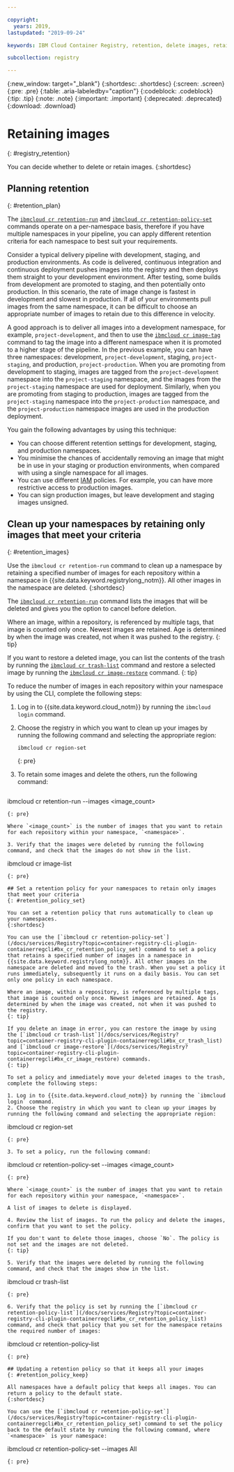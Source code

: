 ```yaml
---

copyright:
  years: 2019,
lastupdated: "2019-09-24"

keywords: IBM Cloud Container Registry, retention, delete images, retain images

subcollection: registry

---
```


{:new_window: target="_blank"}
{:shortdesc: .shortdesc}
{:screen: .screen}
{:pre: .pre}
{:table: .aria-labeledby="caption"}
{:codeblock: .codeblock}
{:tip: .tip}
{:note: .note}
{:important: .important}
{:deprecated: .deprecated}
{:download: .download}

# Retaining images
{: #registry_retention}

You can decide whether to delete or retain images.
{:shortdesc}

## Planning retention
{: #retention_plan}

The [`ibmcloud cr retention-run`](/docs/services/Registry?topic=container-registry-cli-plugin-containerregcli#bx_cr_retention_run) and [`ibmcloud cr retention-policy-set`](/docs/services/Registry?topic=container-registry-cli-plugin-containerregcli#bx_cr_retention_policy_set) commands operate on a per-namespace basis, therefore if you have multiple namespaces in your pipeline, you can apply different retention criteria for each namespace to best suit your requirements.

Consider a typical delivery pipeline with development, staging, and production environments. As code is delivered, continuous integration and continuous deployment pushes images into the registry and then deploys them straight to your development environment. After testing, some builds from development are promoted to staging, and then potentially onto production. In this scenario, the rate of image change is fastest in development and slowest in production. If all of your environments pull images from the same namespace, it can be difficult to choose an appropriate number of images to retain due to this difference in velocity.

A good approach is to deliver all images into a development namespace, for example, `project-development`, and then to use the [`ibmcloud cr image-tag`](/docs/services/Registry?topic=container-registry-cli-plugin-containerregcli#bx_cr_image_tag) command to tag the image into a different namespace when it is promoted to a higher stage of the pipeline. In the previous example, you can have three namespaces: development, `project-development`, staging, `project-staging`, and production, `project-production`. When you are promoting from development to staging, images are tagged from the `project-development` namespace into the `project-staging` namespace, and the images from the `project-staging` namespace are used for deployment. Similarly, when you are promoting from staging to production, images are tagged from the `project-staging` namespace into the `project-production` namespace, and the `project-production` namespace images are used in the production deployment.

You gain the following advantages by using this technique:

* You can choose different retention settings for development, staging, and production namespaces.
* You minimise the chances of accidentally removing an image that might be in use in your staging or production environments, when compared with using a single namespace for all images.
* You can use different [IAM](/docs/services/Registry?topic=registry-iam) policies. For example, you can have more restrictive access to production images.
* You can sign production images, but leave development and staging images unsigned.

## Clean up your namespaces by retaining only images that meet your criteria
{: #retention_images}

Use the `ibmcloud cr retention-run` command to clean up a namespace by retaining a specified number of images for each repository within a namespace in {{site.data.keyword.registrylong_notm}}. All other images in the namespace are deleted.
{:shortdesc}

The [`ibmcloud cr retention-run`](/docs/services/Registry?topic=container-registry-cli-plugin-containerregcli#bx_cr_retention_run) command lists the images that will be deleted and gives you the option to cancel before deletion.

Where an image, within a repository, is referenced by multiple tags, that image is counted only once. Newest images are retained. Age is determined by when the image was created, not when it was pushed to the registry.
{: tip}

If you want to restore a deleted image, you can list the contents of the trash by running the [`ibmcloud cr trash-list`](/docs/services/Registry?topic=container-registry-cli-plugin-containerregcli#bx_cr_trash_list) command and restore a selected image by running the  [`ibmcloud cr image-restore`](/docs/services/Registry?topic=container-registry-cli-plugin-containerregcli#bx_cr_image_restore) command.
{: tip}

To reduce the number of images in each repository within your namespace by using the CLI, complete the following steps:

1. Log in to {{site.data.keyword.cloud_notm}} by running the `ibmcloud login` command.
2. Choose the registry in which you want to clean up your images by running the following command and selecting the appropriate region:

   ```
   ibmcloud cr region-set
   ```
   {: pre}

3. To retain some images and delete the others, run the following command:

   ```
  ibmcloud cr retention-run --images <image_count> <namespace>
   ```
   {: pre}

   Where `<image_count>` is the number of images that you want to retain for each repository within your namespace, `<namespace>`.

3. Verify that the images were deleted by running the following command, and check that the images do not show in the list.

   ```
   ibmcloud cr image-list
   ```
   {: pre}

## Set a retention policy for your namespaces to retain only images that meet your criteria
{: #retention_policy_set}

You can set a retention policy that runs automatically to clean up your namespaces.
{:shortdesc}

You can use the [`ibmcloud cr retention-policy-set`](/docs/services/Registry?topic=container-registry-cli-plugin-containerregcli#bx_cr_retention_policy_set) command to set a policy that retains a specified number of images in a namespace in {{site.data.keyword.registrylong_notm}}. All other images in the namespace are deleted and moved to the trash. When you set a policy it runs immediately, subsequently it runs on a daily basis. You can set only one policy in each namespace.

Where an image, within a repository, is referenced by multiple tags, that image is counted only once. Newest images are retained. Age is determined by when the image was created, not when it was pushed to the registry.
{: tip}

If you delete an image in error, you can restore the image by using the [`ibmcloud cr trash-list`](/docs/services/Registry?topic=container-registry-cli-plugin-containerregcli#bx_cr_trash_list) and [`ibmcloud cr image-restore`](/docs/services/Registry?topic=container-registry-cli-plugin-containerregcli#bx_cr_image_restore) commands.
{: tip}

To set a policy and immediately move your deleted images to the trash, complete the following steps:

1. Log in to {{site.data.keyword.cloud_notm}} by running the `ibmcloud login` command.
2. Choose the registry in which you want to clean up your images by running the following command and selecting the appropriate region:

   ```
   ibmcloud cr region-set
   ```
   {: pre}

3. To set a policy, run the following command:

   ```
   ibmcloud cr retention-policy-set --images <image_count> <namespace>
   ```
   {: pre}

   Where `<image_count>` is the number of images that you want to retain for each repository within your namespace, `<namespace>`.

   A list of images to delete is displayed. 

4. Review the list of images. To run the policy and delete the images, confirm that you want to set the policy. 

   If you don't want to delete those images, choose `No`. The policy is not set and the images are not deleted.
   {: tip}
  
5. Verify that the images were deleted by running the following command, and check that the images show in the list.

   ```
   ibmcloud cr trash-list
   ```
   {: pre}

6. Verify that the policy is set by running the [`ibmcloud cr retention-policy-list`](/docs/services/Registry?topic=container-registry-cli-plugin-containerregcli#bx_cr_retention_policy_list) command, and check that policy that you set for the namespace retains the required number of images:

   ```
   ibmcloud cr retention-policy-list
   ```
   {: pre}

## Updating a retention policy so that it keeps all your images
{: #retention_policy_keep}

All namespaces have a default policy that keeps all images. You can return a policy to the default state.
{:shortdesc}

You can use the [`ibmcloud cr retention-policy-set`](/docs/services/Registry?topic=container-registry-cli-plugin-containerregcli#bx_cr_retention_policy_set) command to set the policy back to the default state by running the following command, where `<namespace>` is your namespace:

  ```
  ibmcloud cr retention-policy-set --images All <namespace>
  ```
  {: pre}
